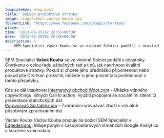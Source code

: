 ```yaml
---
templateKey: blog-post
title: 'Design produktové stránky'
image: /img/author-vaclav-kouba.jpg
fbEventLink: 'https://www.facebook.com/groups/ctvrtkon/'
place: '---'
time: '2013-03-15T07:28:55+00:00'
date: '2013-03-15T07:28:55+00:00'
description: >-
    SEM Specialist Vašek Kouba se ve vinárně Solnici podělil s účastníky Čtvrtkonu o celou řadu užitečných rad a tipů, jak navrhnout kvalitní produktové stránky. Pokud si chcete jeho přednášku...
---
```

SEM Specialist **Vašek Kouba** se ve vinárně Solnici podělil s účastníky Čtvrtkonu o celou řadu užitečných rad a tipů, jak navrhnout kvalitní produktové stránky. Pokud si chcete jeho přednášku připomenout nebo pokud jste Čtvrtkon prošvihli, můžete si jeho prezentaci prohlédnout v tomto příspěvku.

Kde se dál inspirovat [Internetový obchod Woot.com](http://woot.com "Internetový obchod Woot.com") – Ukázka vtipného copywritingu, silných Call to action, využití propojení se sociálními sítěmi či prezentace statictických dat.  
[Porovnávač Sortable.com](http://sortable.com "Srovnávač zboží Sortable.com") – Zahraniční srovnávač zboží s vizuálně působivým zpracováním dat.

Václav Kouba Václav Kouba pracuje na pozici SEM Specialist v [Edgedesignu](http://edgedesign.cz "Edgedesign.cz"). Miluje pohyb v časoprostorových dimenzích Google Analytics a kouzlení s microdaty.